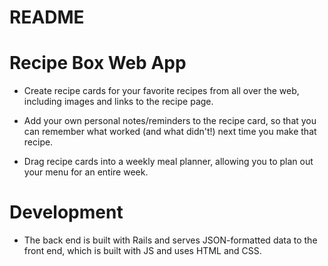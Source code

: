 # README

# Recipe Box Web App
- Create recipe cards for your favorite recipes from all over the web, including images and links to the recipe page.

- Add your own personal notes/reminders to the recipe card, so that you can remember what worked (and what didn't!) next time you make that recipe.

- Drag recipe cards into a weekly meal planner, allowing you to plan out your menu for an entire week.

# Development
- The back end is built with Rails and serves JSON-formatted data to the front end, which is built with JS and uses HTML and CSS.
